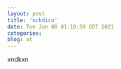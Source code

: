 ```yaml
---
layout: post
title: 'nckdicn'
date: Tue Jun 08 01:10:59 EDT 2021
categories: 
blog: at
---
```

xndkxn